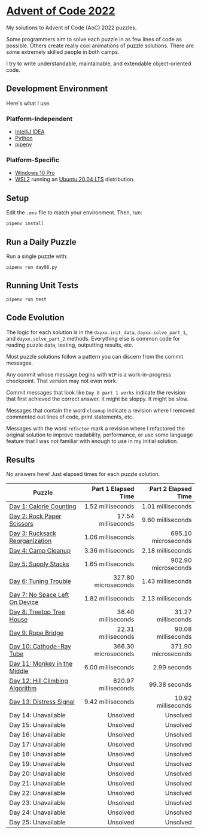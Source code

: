 # [Advent of Code 2022](https://adventofcode.com/2022)

My solutions to Advent of Code (AoC) 2022 puzzles.

Some programmers aim to solve each puzzle in as few lines of code as possible.
Others create really cool animations of puzzle solutions. There are some
extremely skilled people in both camps.

I try to write understandable, maintainable, and extendable object-oriented
code.

## Development Environment

Here's what I use.

### Platform-Independent

* [IntelliJ IDEA](https://www.jetbrains.com/idea/)
* [Python](https://www.python.org/)
* [pipenv](https://pipenv.pypa.io/en/latest/)

### Platform-Specific

* [Windows 10 Pro](https://www.microsoft.com/en-us/software-download/windows10)
* [WSL2](https://learn.microsoft.com/en-us/windows/wsl/install) running
  an [Ubuntu 20.04 LTS](https://ubuntu.com/) distribution.

## Setup
Edit the `.env` file to match your environment. Then, run:

    pipenv install

## Run a Daily Puzzle

Run a single puzzle with:

    pipenv run day08.py

## Running Unit Tests

    pipenv run test

## Code Evolution

The logic for each solution is in the `dayxx.init_data`, `dayxx.solve_part_1`,
and `dayxx.solve_part_2` methods. Everything else is common code for reading
puzzle data, testing, outputting results, etc.

Most puzzle solutions follow a pattern you can discern from the commit
messages.

Any commit whose message begins with `WIP` is a work-in-progress checkpoint.
That version may not even work.

Commit messages that look like `Day 8 part 1 works` indicate the revision
that first achieved the correct answer. It might be sloppy. It might be slow.

Messages that contain the word `cleanup` indicate a revision where I removed
commented out lines of code, print statements, etc.

Messages with the word `refactor` mark a revision where I refactored the
original solution to improve readability, performance, or use some language
feature that I was not familiar with enough to use in my initial solution. 

## Results

No answers here! Just elapsed times for each puzzle solution.

|Puzzle|Part 1 Elapsed Time|Part 2 Elapsed Time|
|---|--:|--:|
|[Day 1: Calorie Counting](https://adventofcode.com/2022/1)|1.52 milliseconds|1.01 milliseconds|
|[Day 2: Rock Paper Scissors](https://adventofcode.com/2022/2)|17.54 milliseconds|9.60 milliseconds|
|[Day 3: Rucksack Reorganization](https://adventofcode.com/2022/3)|1.06 milliseconds|695.10 microseconds|
|[Day 4: Camp Cleanup](https://adventofcode.com/2022/4)|3.36 milliseconds|2.18 milliseconds|
|[Day 5: Supply Stacks](https://adventofcode.com/2022/5)|1.65 milliseconds|902.90 microseconds|
|[Day 6: Tuning Trouble](https://adventofcode.com/2022/6)|327.80 microseconds|1.43 milliseconds|
|[Day 7: No Space Left On Device](https://adventofcode.com/2022/7)|1.82 milliseconds|2.13 milliseconds|
|[Day 8: Treetop Tree House](https://adventofcode.com/2022/8)|36.40 milliseconds|31.27 milliseconds|
|[Day 9: Rope Bridge](https://adventofcode.com/2022/9)|22.31 milliseconds|90.08 milliseconds|
|[Day 10: Cathode-Ray Tube](https://adventofcode.com/2022/10)|366.30 microseconds|371.90 microseconds|
|[Day 11: Monkey in the Middle](https://adventofcode.com/2022/11)|6.00 milliseconds|2.99 seconds|
|[Day 12: Hill Climbing Algorithm](https://adventofcode.com/2022/12)|620.97 milliseconds|99.38 seconds|
|[Day 13: Distress Signal](https://adventofcode.com/2022/13)|9.42 milliseconds|10.92 milliseconds|
|Day 14: Unavailable|Unsolved|Unsolved|
|Day 15: Unavailable|Unsolved|Unsolved|
|Day 16: Unavailable|Unsolved|Unsolved|
|Day 17: Unavailable|Unsolved|Unsolved|
|Day 18: Unavailable|Unsolved|Unsolved|
|Day 19: Unavailable|Unsolved|Unsolved|
|Day 20: Unavailable|Unsolved|Unsolved|
|Day 21: Unavailable|Unsolved|Unsolved|
|Day 22: Unavailable|Unsolved|Unsolved|
|Day 23: Unavailable|Unsolved|Unsolved|
|Day 24: Unavailable|Unsolved|Unsolved|
|Day 25: Unavailable|Unsolved|Unsolved|
